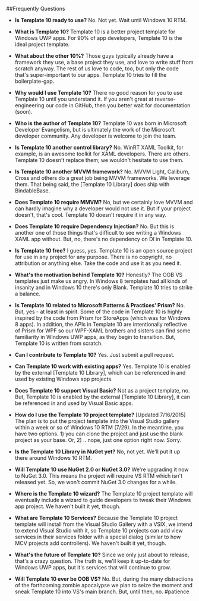 ##Frequently Questions

* **Is Template 10 ready to use?** No. Not yet. Wait until Windows 10 RTM.

* **What is Template 10?** Template 10 is a better project template for Windows UWP apps. For 90% of app developers, Template 10 is the ideal project template. 

* **What about the other 10%?** Those guys typically already have a framework they use, a base project they use, and love to write stuff from scratch anyway. The rest of us love to code, too, but only the code that's super-important to our apps. Template 10 tries to fill the boilerplate-gap. 

* **Why would I use Template 10?** There no good reason for you to use Template 10 until you understand it. If you aren't great at reverse-engineering our code in GitHub, then you better wait for documentation (soon).

* **Who is the author of Template 10?** Template 10 was born in Microsoft Developer Evangelism, but is ultimately the work of the Microsoft developer community. Any developer is welcome to join the team. 

* **Is Template 10 another control library?** No. WinRT XAML Toolkit, for example, is an awesome toolkit for XAML developers. There are others. Template 10 doesn't replace them; we wouldn't hesitate to use them. 

* **Is Template 10 another MVVM framework?** No. MVVM Light, Caliburn, Cross and others do a great job being MVVM frameworks. We leverage them. That being said, the [Template 10 Library] does ship with BindableBase.

* **Does Template 10 require MMVM?** No, but we certainly love MVVM and can hardly imagine why a developer would not use it. But if your project doesn't, that's cool. Template 10 doesn't require it in any way.

* **Does Template 10 require Dependency Injection?** No. But this is another one of those things that's difficult to see writing a Windows XAML app without. But, no, there's no dependency on DI in Template 10.

* **Is Template 10 free?** I guess, yes. Template 10 is an open source project for use in any project for any purpose. There is no copyright, no attribution or anything else. Take the code and use it as you need it.

* **What's the motivation behind Template 10?** Honestly? The OOB VS templates just make us angry. In Windows 8 templates had all kinds of insanity and in Windows 10 there's only Blank. Template 10 tries to strike a balance. 

* **Is Template 10 related to Microsoft Patterns & Practices' Prism?** No. But, yes - at least in spirit. Some of the code in Template 10 is highly inspired by the code from Prism for StoreApps (which was for Windows 8 apps). In addition, the APIs in Template 10 are intentionally reflective of Prism for WPF so our WPF-XAML brothers and sisters can find some familiarity in Windows UWP apps, as they begin to transition. But, Template 10 is written from scratch.

* **Can I contribute to Template 10?** Yes. Just submit a pull request. 

* **Can Template 10 work with existing apps?** Yes. Template 10 is enabled by the external [Template 10 Library], which can be referenced in and used by existing Windows app projects. 

* **Does Template 10 support Visual Basic?** Not as a project template, no. But, Template 10 is enabled by the external [Template 10 Library], it can be referenced in and used by Visual Basic apps.

* **How do I use the Template 10 project template?** [Updated 7/16/2015] The plan is to put the project template into the Visual Studio gallery within a week or so of Windows 10 RTM (7/29). In the meantime, you have two options. 1) you can clone the project and just use the blank project as your base. Or, 2) .. nope, just one option right now. Sorry. 

* **Is the Template 10 Library in NuGet yet?** No, not yet. We'll put it up there around Windows 10 RTM.

* **Will Template 10 use NuGet 2.0 or NuGet 3.0?** We're upgrading it now to NuGet 3.0. This means the project will require VS RTM which isn't released yet. So, we won't commit NuGet 3.0 changes for a while.

* **Where is the Template 10 wizard?** The Template 10 project template will eventually include a wizard to guide developers to tweak their Windows app project. We haven't built it yet, though.

* **What are Template 10 Services?** Because the Template 10 project template will install from the Visual Studio Gallery with a VSIX, we intend to extend Visual Studio with it, so Template 10 projects can add view services in their services folder with a special dialog (similar to how MCV projects add controllers). We haven't built it yet, though.

* **What's the future of Template 10?** Since we only just about to release, that's a crazy question. The truth is, we'll keep it up-to-date for Windows UWP apps, but it's services that will continue to grow.

* **Will Template 10 ever be OOB VS?** No. But, during the many distractions of the forthcoming zombie apocalypse we plan to seize the moment and sneak Template 10 into VS's main branch. But, until then, no. #patience